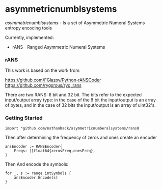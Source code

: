 # asymmetricnumblsystems

*asymmetricnumblsystems* - Is a set of Asymmetric Numeral Systems entropy encoding tools

Currently, implemented:

* rANS - Ranged Asymmetric Numeral Systems

### rANS

This work is based on the work from:

https://github.com/FGlazov/Python-rANSCoder
https://github.com/rygorous/ryg_rans

There are two RANS: 8 bit and 32 bit. The bits refer to the expected input/output array type: in the case of the 8 bit
the input/output is an array of bytes, and in the case of 32 bits the input/output is an array of uint32's.

### Getting Started

```
import "github.com/nathanhack/asymmetricnumberalsystems/rans8
```

Then after determining the frequency of zeros and ones create an encoder

```
ansEncoder := RANSEncoder{
    Freqs: []float64{zerosFreq,onesFreq},
}
```
Then And encode the symbols:

```
for _, s := range intSymbols {
    ansEncoder.Encode(s)
}
```

